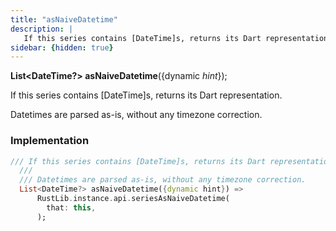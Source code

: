 ```yaml
---
title: "asNaiveDatetime"
description: |
   If this series contains [DateTime]s, returns its Dart representation.
sidebar: {hidden: true}
---
```

<span class="dart-code"><strong>List&lt;DateTime?&gt; asNaiveDatetime</strong>({<span class="nobr">dynamic <i>hint</i></span>});</span>

 If this series contains [DateTime]s, returns its Dart representation.

 Datetimes are parsed as-is, without any timezone correction.
### Implementation
```dart
/// If this series contains [DateTime]s, returns its Dart representation.
  ///
  /// Datetimes are parsed as-is, without any timezone correction.
  List<DateTime?> asNaiveDatetime({dynamic hint}) =>
      RustLib.instance.api.seriesAsNaiveDatetime(
        that: this,
      );
```

